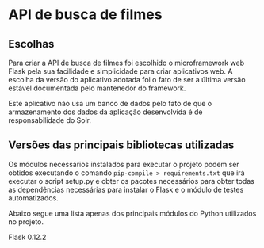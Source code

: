 # API de busca de filmes

## Escolhas

Para criar a API de busca de filmes foi escolhido o microframework web Flask pela sua facilidade e simplicidade para criar aplicativos web.
A escolha da versão do aplicativo adotada foi o fato de ser a última versão estável documentada pelo mantenedor do framework.

Este aplicativo não usa um banco de dados pelo fato de que o armazenamento dos dados da aplicação desenvolvida é de responsabilidade do Solr.


## Versões das principais bibliotecas utilizadas

Os módulos necessários instalados para executar o projeto podem ser obtidos executando o comando `pip-compile > requirements.txt` que irá executar o script setup.py e obter os pacotes necessários para obter todas as dependências necessárias para instalar o Flask e o módulo de testes automatizados.

Abaixo segue uma lista apenas dos principais módulos do Python utilizados no projeto.

Flask 0.12.2  
